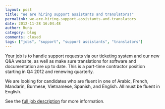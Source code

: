 ```yaml
---
layout: post
title: "We are hiring support assistants and translators!"
permalink: we-are-hiring-support-assistants-and-translators
date: 2012-11-28 16:04:48
author: Runa
category: blog
comments: closed
tags: ["jobs", "support", "support assistants", "translators"]
---
```


Your job is to handle support requests via our ticketing system and our new Q&A website, as well as make sure translations for software and documentation are up to date. This is a part-time contractor position starting in Q4 2012 and renewing quarterly.

We are looking for candidates who are fluent in one of Arabic, French, Mandarin, Burmese, Vietnamese, Spanish, and English. All must be fluent in English.

See the [full job description](https://www.torproject.org/about/jobs-translatorsupport.html.en) for more information.
